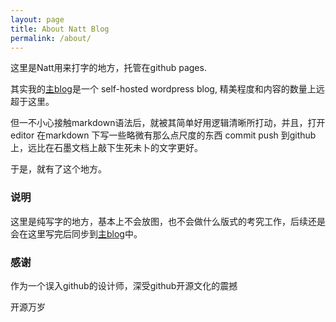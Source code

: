```yaml
---
layout: page
title: About Natt Blog
permalink: /about/
---
```


这里是Natt用来打字的地方，托管在github pages.

其实我的[主blog](https://blog.natt.cc)是一个 self-hosted wordpress blog, 精美程度和内容的数量上远超于这里。

但一不小心接触markdown语法后，就被其简单好用逻辑清晰所打动，并且，打开 editor 在markdown 下写一些略微有那么点尺度的东西 commit push 到github上，远比在石墨文档上敲下生死未卜的文字更好。

于是，就有了这个地方。

### 说明

这里是纯写字的地方，基本上不会放图，也不会做什么版式的考究工作，后续还是会在这里写完后同步到[主blog](https://blog.natt.cc)中。

### 感谢

作为一个误入github的设计师，深受github开源文化的震撼

开源万岁
